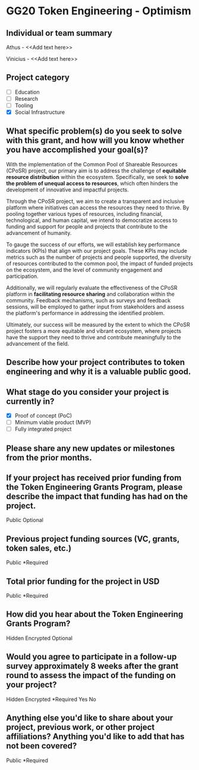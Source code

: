 # GG20 Token Engineering - Optimism

## Individual or team summary
Athus - \<<Add text here\>>

Vinicius - \<<Add text here\>>

## Project category

- [ ] Education
- [ ] Research
- [ ] Tooling
- [x] Social Infrastructure

## What specific problem(s) do you seek to solve with this grant, and how will you know whether you have accomplished your goal(s)?
With the implementation of the Common Pool of Shareable Resources (CPoSR) project, our primary aim is to address the challenge of **equitable resource distribution** within the ecosystem.
Specifically, we seek to **solve the problem of unequal access to resources**, which often hinders the development of innovative and impactful projects.

Through the CPoSR project, we aim to create a transparent and inclusive platform where initiatives can access the resources they need to thrive.
By pooling together various types of resources, including financial, technological, and human capital, we intend to democratize access to funding and support for people and projects that contribute to the advancement of humanity.

To gauge the success of our efforts, we will establish key performance indicators (KPIs) that align with our project goals. These KPIs may include metrics such as the number of projects and people supported, the diversity of resources contributed to the common pool, the impact of funded projects on the ecosystem, and the level of community engagement and participation.

Additionally, we will regularly evaluate the effectiveness of the CPoSR platform in **facilitating resource sharing** and collaboration within the community. Feedback mechanisms, such as surveys and feedback sessions, will be employed to gather input from stakeholders and assess the platform's performance in addressing the identified problem.

Ultimately, our success will be measured by the extent to which the CPoSR project fosters a more equitable and vibrant ecosystem, where projects have the support they need to thrive and contribute meaningfully to the advancement of the field.

## Describe how your project contributes to token engineering and why it is a valuable public good.

## What stage do you consider your project is currently in?
- [x] Proof of concept (PoC)
- [ ] Minimum viable product (MVP)
- [ ] Fully integrated project

## Please share any new updates or milestones from the prior months.


## If your project has received prior funding from the Token Engineering Grants Program, please describe the impact that funding has had on the project.
Public
Optional

## Previous project funding sources (VC, grants, token sales, etc.)
Public
*Required

## Total prior funding for the project in USD
Public
*Required

## How did you hear about the Token Engineering Grants Program?
Hidden
Encrypted
Optional

## Would you agree to participate in a follow-up survey approximately 8 weeks after the grant round to assess the impact of the funding on your project?
Hidden
Encrypted
*Required
Yes
No

## Anything else you'd like to share about your project, previous work, or other project affiliations? Anything you'd like to add that has not been covered?
Public
*Required


